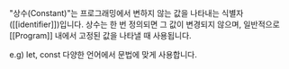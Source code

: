 "상수(Constant)"는 프로그래밍에서 변하지 않는 값을 나타내는 식별자([[identifier]])입니다. 상수는 한 번 정의되면 그 값이 변경되지 않으며, 일반적으로 [[Program]] 내에서 고정된 값을 나타낼 때 사용됩니다.

e.g) let, const 다양한 언어에서 문법에 맞게 사용합니다.